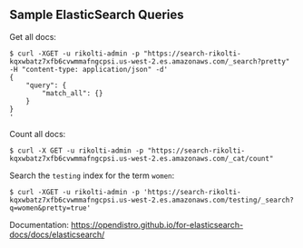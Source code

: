 ## Sample ElasticSearch Queries

Get all docs:

```
$ curl -XGET -u rikolti-admin -p "https://search-rikolti-kqxwbatz7xfb6cvwmmafngcpsi.us-west-2.es.amazonaws.com/_search?pretty" -H "content-type: application/json" -d'
{
    "query": {
        "match_all": {}
    }
}
'
```

Count all docs:

```
$ curl -X GET -u rikolti-admin -p "https://search-rikolti-kqxwbatz7xfb6cvwmmafngcpsi.us-west-2.es.amazonaws.com/_cat/count"
```

Search the `testing` index for the term `women`:

```
$ curl -XGET -u rikolti-admin -p 'https://search-rikolti-kqxwbatz7xfb6cvwmmafngcpsi.us-west-2.es.amazonaws.com/testing/_search?q=women&pretty=true'
```

Documentation: https://opendistro.github.io/for-elasticsearch-docs/docs/elasticsearch/
